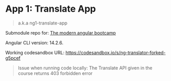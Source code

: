 # App 1: Translate App
> a.k.a ng1-translate-app

Submodule repo for: [The modern angular bootcamp](https://github.com/Ifycode-study/modern-ng-bootcamp)

Angular CLI version: 14.2.6.

Working codesandbox URL: https://codesandbox.io/s/ng-translator-forked-g5pcef

>  Issue when running code locally: The Translate API given in the course returns 403 forbidden error

